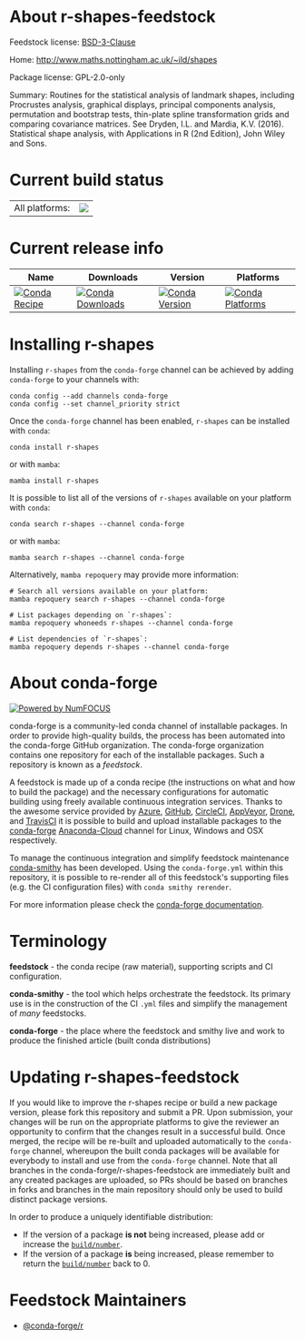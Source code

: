 About r-shapes-feedstock
========================

Feedstock license: [BSD-3-Clause](https://github.com/conda-forge/r-shapes-feedstock/blob/main/LICENSE.txt)

Home: http://www.maths.nottingham.ac.uk/~ild/shapes

Package license: GPL-2.0-only

Summary: Routines for the statistical analysis of landmark shapes, including Procrustes analysis, graphical displays, principal components analysis, permutation and bootstrap tests, thin-plate spline transformation grids and comparing covariance matrices. See Dryden, I.L. and Mardia, K.V. (2016). Statistical shape analysis, with Applications in R (2nd Edition), John Wiley and Sons.

Current build status
====================


<table><tr><td>All platforms:</td>
    <td>
      <a href="https://dev.azure.com/conda-forge/feedstock-builds/_build/latest?definitionId=14724&branchName=main">
        <img src="https://dev.azure.com/conda-forge/feedstock-builds/_apis/build/status/r-shapes-feedstock?branchName=main">
      </a>
    </td>
  </tr>
</table>

Current release info
====================

| Name | Downloads | Version | Platforms |
| --- | --- | --- | --- |
| [![Conda Recipe](https://img.shields.io/badge/recipe-r--shapes-green.svg)](https://anaconda.org/conda-forge/r-shapes) | [![Conda Downloads](https://img.shields.io/conda/dn/conda-forge/r-shapes.svg)](https://anaconda.org/conda-forge/r-shapes) | [![Conda Version](https://img.shields.io/conda/vn/conda-forge/r-shapes.svg)](https://anaconda.org/conda-forge/r-shapes) | [![Conda Platforms](https://img.shields.io/conda/pn/conda-forge/r-shapes.svg)](https://anaconda.org/conda-forge/r-shapes) |

Installing r-shapes
===================

Installing `r-shapes` from the `conda-forge` channel can be achieved by adding `conda-forge` to your channels with:

```
conda config --add channels conda-forge
conda config --set channel_priority strict
```

Once the `conda-forge` channel has been enabled, `r-shapes` can be installed with `conda`:

```
conda install r-shapes
```

or with `mamba`:

```
mamba install r-shapes
```

It is possible to list all of the versions of `r-shapes` available on your platform with `conda`:

```
conda search r-shapes --channel conda-forge
```

or with `mamba`:

```
mamba search r-shapes --channel conda-forge
```

Alternatively, `mamba repoquery` may provide more information:

```
# Search all versions available on your platform:
mamba repoquery search r-shapes --channel conda-forge

# List packages depending on `r-shapes`:
mamba repoquery whoneeds r-shapes --channel conda-forge

# List dependencies of `r-shapes`:
mamba repoquery depends r-shapes --channel conda-forge
```


About conda-forge
=================

[![Powered by
NumFOCUS](https://img.shields.io/badge/powered%20by-NumFOCUS-orange.svg?style=flat&colorA=E1523D&colorB=007D8A)](https://numfocus.org)

conda-forge is a community-led conda channel of installable packages.
In order to provide high-quality builds, the process has been automated into the
conda-forge GitHub organization. The conda-forge organization contains one repository
for each of the installable packages. Such a repository is known as a *feedstock*.

A feedstock is made up of a conda recipe (the instructions on what and how to build
the package) and the necessary configurations for automatic building using freely
available continuous integration services. Thanks to the awesome service provided by
[Azure](https://azure.microsoft.com/en-us/services/devops/), [GitHub](https://github.com/),
[CircleCI](https://circleci.com/), [AppVeyor](https://www.appveyor.com/),
[Drone](https://cloud.drone.io/welcome), and [TravisCI](https://travis-ci.com/)
it is possible to build and upload installable packages to the
[conda-forge](https://anaconda.org/conda-forge) [Anaconda-Cloud](https://anaconda.org/)
channel for Linux, Windows and OSX respectively.

To manage the continuous integration and simplify feedstock maintenance
[conda-smithy](https://github.com/conda-forge/conda-smithy) has been developed.
Using the ``conda-forge.yml`` within this repository, it is possible to re-render all of
this feedstock's supporting files (e.g. the CI configuration files) with ``conda smithy rerender``.

For more information please check the [conda-forge documentation](https://conda-forge.org/docs/).

Terminology
===========

**feedstock** - the conda recipe (raw material), supporting scripts and CI configuration.

**conda-smithy** - the tool which helps orchestrate the feedstock.
                   Its primary use is in the construction of the CI ``.yml`` files
                   and simplify the management of *many* feedstocks.

**conda-forge** - the place where the feedstock and smithy live and work to
                  produce the finished article (built conda distributions)


Updating r-shapes-feedstock
===========================

If you would like to improve the r-shapes recipe or build a new
package version, please fork this repository and submit a PR. Upon submission,
your changes will be run on the appropriate platforms to give the reviewer an
opportunity to confirm that the changes result in a successful build. Once
merged, the recipe will be re-built and uploaded automatically to the
`conda-forge` channel, whereupon the built conda packages will be available for
everybody to install and use from the `conda-forge` channel.
Note that all branches in the conda-forge/r-shapes-feedstock are
immediately built and any created packages are uploaded, so PRs should be based
on branches in forks and branches in the main repository should only be used to
build distinct package versions.

In order to produce a uniquely identifiable distribution:
 * If the version of a package **is not** being increased, please add or increase
   the [``build/number``](https://docs.conda.io/projects/conda-build/en/latest/resources/define-metadata.html#build-number-and-string).
 * If the version of a package **is** being increased, please remember to return
   the [``build/number``](https://docs.conda.io/projects/conda-build/en/latest/resources/define-metadata.html#build-number-and-string)
   back to 0.

Feedstock Maintainers
=====================

* [@conda-forge/r](https://github.com/conda-forge/r/)

